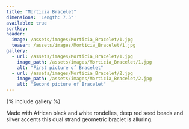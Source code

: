 ```yaml
---
title: "Morticia Bracelet"
dimensions: 'Length: 7.5"'
available: true
sortkey: 
header:
  image: /assets/images/Morticia_Bracelet/1.jpg
  teaser: /assets/images/Morticia_Bracelet/1.jpg
gallery:
  - url: /assets/images/Morticia_Bracelet/1.jpg
    image_path: /assets/images/Morticia_Bracelet/1.jpg
    alt: "First picture of Bracelet"
  - url: /assets/images/Morticia_Bracelet/2.jpg
    image_path: /assets/images/Morticia_Bracelet/2.jpg
    alt: "Second picture of Bracelet"
---
```



{% include gallery %}

Made with African black and white rondelles, deep red seed beads and silver accents this dual strand geometric braclet is alluring.